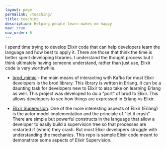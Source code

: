 ```yaml
---
layout: page
permalink: /teaching/
title: teaching
description: Helping people learn makes me happy
nav: true
nav_order: 6
---
```


I spend time trying to develop Elixir code that can help developers
learn the language and how best to apply it. There are those that
think the time is better spent developing libraries. I understand
the thought process but I think ultimately having someone understand,
rather than just use, Elixir code is very worthwhile.

- [brod_mimic](https://github.com/fmcgeough/brod_mimic) - the main means of interacting
  with Kafka for most Elixir developers is the brod library. This library is written in
  Erlang. It can be a daunting task for developers new to Elixir to also take on
  learning Erlang as well. This project was developed to do a "port" of brod to Elixir.
  This allows developers to see how things are expressed in Erlang vs Elixir.

- [Elixir Supervision](https://github.com/fmcgeough/elixir-supervision). One of the more
  interesting aspects of Elixir (Erlang) is the actor model implementation and the
  principle of "let it crash". There are simple but powerful constructs in the language
  that allow a developer to easily build a supervision tree so that processes are
  restarted if (when) they crash. But most Elixir developers struggle with understanding
  the mechanics. This repo is sample Elixir code meant to demonstrate some aspects of
  Elixir Supervision.
